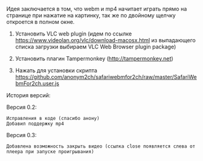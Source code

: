 Идея заключается в том, что webm и mp4 начитает играть прямо на странице при нажатие на картинку, так же по двойному щелчку откроется в полном окне.

1. Установить VLC web plugin (идем по ссылке https://www.videolan.org/vlc/download-macosx.html из выпадающего списка загрузки выбираем VLC Web Browser plugin package)

2. Установить плагин Tampermonkey (http://tampermonkey.net)

3. Нажать для установки скрипта https://github.com/anonym2ch/safariwebmfor2ch/raw/master/SafariWebmFor2ch.user.js

История версий:

Версия 0.2: 
    
    Исправления в коде (спасибо анону)
    Добавил поддержку mp4
    
Версия 0.3: 
    
    Добавлена возможность закрыть видео (ссылка close появляется слева от плеера при запуске проигрывания)
